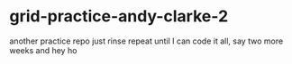 # grid-practice-andy-clarke-2
another practice repo just rinse repeat until I can code it all, say two more weeks and hey ho
